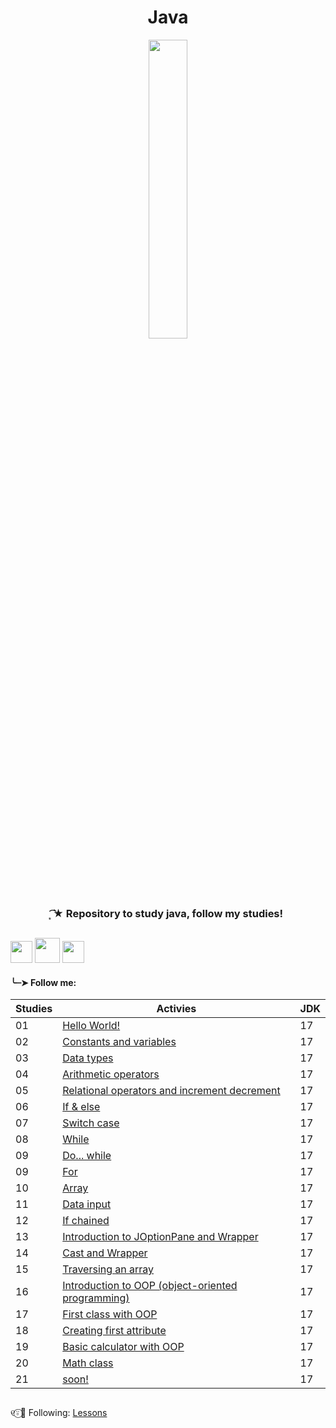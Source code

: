 <h1 align="center">
 Java
</h1>

<div align="center">
 <img src="https://github.com/Irissuu/Java/assets/161527170/de651dca-4e82-436e-b08c-253a1377721f"  width="35%" />
</div>

<h3 align="center"> 
 ͙͘͡★ Repository to study java, follow my studies! 

##
<img height="35" src="https://user-images.githubusercontent.com/25181517/192108890-200809d1-439c-4e23-90d3-b090cf9a4eea.png"> <img height="40" src="https://user-images.githubusercontent.com/25181517/117201156-9a724800-adec-11eb-9a9d-3cd0f67da4bc.png"> <img height="35" src="https://user-images.githubusercontent.com/25181517/117201470-f6d56780-adec-11eb-8f7c-e70e376cfd07.png">


<h4>╰┈➤ Follow me:</h4>

| Studies | Activies | JDK |
| ------- | -------- | --- |
| 01 | <a href="https://github.com/Irissuu/Java/tree/a02127965b6b0c23910f13104fdea35ab0ccbbea/HelloWorld">Hello World!</a> | 17 | 
| 02 | <a href="https://github.com/Irissuu/Java/tree/8a7e2aa6908dee14bfcf3ce9c0fb0bc481825678/ConstantsVariables">Constants and variables</a> | 17 | 
| 03 | <a href="https://github.com/Irissuu/Java/tree/795ccf75e421a3938e36c4dd63037623a4e327a5/DataTypes">Data types</a> | 17 | 
| 04 | <a href="https://github.com/Irissuu/Java/tree/8b53070503f07fb26cca414e09c696e5160a3dbe/Arithmetic">Arithmetic operators</a> | 17 | 
| 05 | <a href="https://github.com/Irissuu/Java/tree/df82ad1c3b55357978bf1b82ee3f95526d6db280/Operators">Relational operators and increment decrement</a> | 17 | 
| 06 | <a href="https://github.com/Irissuu/Java/tree/36595526f4f16489bbcc6e330ee042401c32eeb9/IfElse">If & else</a> | 17 | 
| 07 | <a href="https://github.com/Irissuu/Java/tree/36595526f4f16489bbcc6e330ee042401c32eeb9/SwitchCase">Switch case</a> | 17 | 
| 08 | <a href="https://github.com/Irissuu/Java/tree/74792a99bd1e2d8b37723450237636fad322047f/While">While</a> | 17 | 
| 09 | <a href="https://github.com/Irissuu/Java/tree/74792a99bd1e2d8b37723450237636fad322047f/DoWhile">Do... while</a> | 17 | 
| 09 | <a href="https://github.com/Irissuu/Java/tree/74792a99bd1e2d8b37723450237636fad322047f/For">For</a> | 17 | 
| 10 | <a href="https://github.com/Irissuu/Java/tree/74792a99bd1e2d8b37723450237636fad322047f/Array">Array</a> | 17 | 
| 11 | <a href="https://github.com/Irissuu/Java/tree/5a3b551adc7da4c6e8e5cad96132029e76f28cb1/DataInput">Data input</a> | 17 | 
| 12 | <a href="https://github.com/Irissuu/Java/tree/fe18f3e17a545e516b87bcf648df0f3a153890a5/IfChained">If chained</a> | 17 | 
| 13 | <a href="https://github.com/Irissuu/Java/tree/fe18f3e17a545e516b87bcf648df0f3a153890a5/JoptionpaneWrapper">Introduction to JOptionPane and Wrapper</a> | 17 | 
| 14 | <a href="">Cast and Wrapper</a> | 17 | 
| 15 | <a href="">Traversing an array</a> | 17 | 
| 16 | <a href="">Introduction to OOP (object-oriented programming)</a> | 17 | 
| 17 | <a href="">First class with OOP</a> | 17 | 
| 18 | <a href="">Creating first attribute</a> | 17 | 
| 19 | <a href="">Basic calculator with OOP</a> | 17 | 
| 20 | <a href="">Math class</a> | 17 |
| 21 |<a href="">soon!</a>  | 17 | 

##

୧⍤⃝🍓 Following: <a href="https://www.youtube.com/playlist?list=PL2e_bCYJql2cn0S-fXTBoOMeP_ymSwDDD">Lessons</a>
